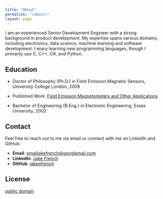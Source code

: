 ```yaml
---
title: "About"
permalink: "/about/"
layout: page
---
```


I am an experienced Senior Development Engineer with a strong background in product development. My expertise spans various domains, including electronics, data science, machine learning and software development. I enjoy learning new programming languages, though I primarily use C, C++, C#, and Python.


## Education

 - Doctor of Philosophy (Ph.D.) in Field Emission Magnetic Sensors, University College London, 2008
 - Published Work: [Field Emission Magnetometers and Other Applications](https://www.amazon.com/Field-Emission-Magnetometers-Other-Applications/dp/3846598755)

 - Bachelor of Engineering (B.Eng.) in Electronic Engineering, Essex University, 2002
 

## Contact

Feel free to reach out to me via email or connect with me on LinkedIn and GitHub:

- **Email**: [emailjakefrench@googlemail.com](mailto:emailjakefrench@googlemail.com)
- **LinkedIn**: [Jake French](https://www.linkedin.com/in/jake-french-phd-6731b63a)
- **GitHub**: [jakepfrench](https://github.com/jakepfrench/)


## License

[public domain](http://unlicense.org/)
